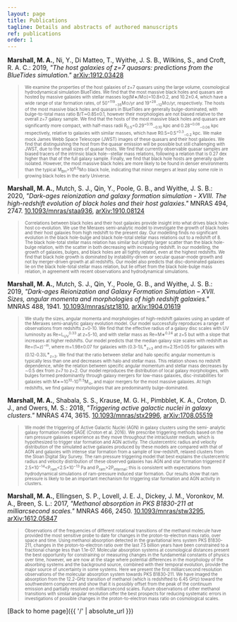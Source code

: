 ```yaml
---
layout: page
title: Publications
tagline: Details and abstracts of authored manuscripts
ref: publications
order: 1
---
```

**Marshall, M. A.**, Ni, Y., Di Matteo, T., Wyithe, J. S. B., Wilkins, S., and Croft, R. A. C.:
2019, *"The host galaxies of z=7 quasars: predictions from the BlueTides simulation."* [arXiv:1912.03428](https://arxiv.org/abs/1912.03428)
> <span style="font-size:0.7em;"> We examine the properties of the host galaxies of z=7 quasars using the large volume, cosmological hydrodynamical simulation BlueTides. We find that the most massive black holes and quasars are hosted by massive galaxies with stellar masses log(M∗/M⊙)=10.8±0.2, and 10.2±0.4, which have a wide range of star formation rates, of 50<sup>+119</sup><sub>−35</sub>M⊙/yr and 19<sup>+28</sup><sub>−12</sub>M⊙/yr, respectively. The hosts of the most massive black holes and quasars in BlueTides are generally bulge-dominated, with bulge-to-total mass ratio B/T≃0.85±0.1, however their morphologies are not biased relative to the overall z=7 galaxy sample. We find that the hosts of the most massive black holes and quasars are significantly more compact, with half-mass radii R<sub>0.5</sub>=0.29<sup>+0.15</sup><sub>−0.10</sub> kpc and 0.28<sup>+0.08</sup><sub>−0.06</sub> kpc respectively, relative to galaxies with similar masses, which have R0.5=0.5<sup>+0.3</sup><sub>−0.2</sub> kpc. We make mock James Webb Space Telescope (JWST) images of these quasars and their host galaxies. We find that distinguishing the host from the quasar emission will be possible but still challenging with JWST, due to the small sizes of quasar hosts. We find that currently observable quasar samples are biased tracers of the intrinsic black hole--stellar mass relations, following a relation that is 0.27 dex higher than that of the full galaxy sample. Finally, we find that black hole hosts are generally quite isolated. However, the most massive black holes are more likely to be found in denser environments than the typical M<sub>BH</sub>>10<sup>6.5</sup>M⊙ black hole, indicating that minor mergers at least play some role in growing black holes in the early Universe. </span>

**Marshall, M. A.**, Mutch, S. J., Qin, Y., Poole, G. B., and Wyithe, J. S. B.: 2020, *"Dark-ages reionization and galaxy formation simulation - XVIII. The
 high-redshift evolution of black holes and their host galaxies."*  MNRAS 494, 2747. [10.1093/mnras/staa936](https://doi.org/10.1093/mnras/staa936), [arXiv:1910.08124](https://arxiv.org/abs/1910.08124)
> <span style="font-size:0.7em;"> Correlations between black holes and their host galaxies provide insight into what drives black hole-host co-evolution. We use the Meraxes semi-analytic model to investigate the growth of black holes and their host galaxies from high redshift to the present day. Our modelling finds no significant evolution in the black hole-bulge and black hole-total stellar mass relations out to a redshift of 8. The black hole-total stellar mass relation has similar but slightly larger scatter than the black hole-bulge relation, with the scatter in both decreasing with increasing redshift. In our modelling, the growth of galaxies, bulges, and black holes are all tightly related, even at the highest redshifts. We find that black hole growth is dominated by instability-driven or secular quasar-mode growth and not by merger-driven growth at all redshifts. Our model also predicts that disc-dominated galaxies lie on the black hole-total stellar mass relation, but lie offset from the black hole-bulge mass relation, in agreement with recent observations and hydrodynamical simulations.  </span>


**Marshall, M. A.**, Mutch, S. J., Qin, Y., Poole, G. B., and Wyithe, J. S. B.: 2019, *"Dark-ages Reionization and Galaxy Formation Simulation – XVII. Sizes, angular momenta and morphologies of high redshift galaxies."*  MNRAS 488, 1941.
[10.1093/mnras/stz1810](https://doi.org/10.1093/mnras/stz1810), [arXiv:1904.01619](https://arxiv.org/abs/1904.01619)

> <span style="font-size:0.7em;"> We study the sizes, angular momenta and morphologies of high-redshift galaxies using an update of the Meraxes semi-analytic galaxy evolution model. Our model successfully reproduces a range of observations from redshifts z=0-10. We find that the effective radius of a galaxy disc scales with UV luminosity as Re∝L<sub>UV</sub><sup>0.33</sup> at z=5-10, and with stellar mass as Re∝M∗<sup>0.24</sup> at z=5 but with a slope that increases at higher redshifts. Our model predicts that the median galaxy size scales with redshift as Re∝(1+z)<sup>−m</sup>, where m=1.98±0.07 for galaxies with (0.3-1)L<sup>∗</sup><sub>z=3</sub> and m=2.15±0.05 for galaxies with (0.12-0.3)L<sup>∗</sup><sub>z=3</sub>. We find that the ratio between stellar and halo specific angular momentum is typically less than one and decreases with halo and stellar mass. This relation shows no redshift dependence, while the relation between specific angular momentum and stellar mass decreases by ∼0.5 dex from z=7 to z=2. Our model reproduces the distribution of local galaxy morphologies, with bulges formed predominantly through galaxy mergers for low-mass galaxies, disc-instabilities for galaxies with M∗≃10<sup>10</sup>-10<sup>11.5</sup>M<sub>⊙</sub>, and major mergers for the most massive galaxies. At high redshifts, we find galaxy morphologies that are predominantly bulge-dominated. </span>

**Marshall, M. A.**, Shabala, S. S., Krause, M. G. H., Pimbblet, K. A., Croton, D. J., and Owers, M. S.: 2018, *"Triggering active galactic nuclei in galaxy clusters."*  MNRAS 474, 3615.
[10.1093/mnras/stx2996](https://doi.org/10.1093/mnras/stx2996), [arXiv:1708.05519](https://arxiv.org/abs/1708.05519)

>  <span style="font-size:0.7em;"> We model the triggering of Active Galactic Nuclei (AGN) in galaxy clusters using the semi- analytic galaxy formation model SAGE (Croton et al. 2016). We prescribe triggering methods based on the ram pressure galaxies experience as they move throughout the intracluster medium, which is hypothesized to trigger star formation and AGN activity. The clustercentric radius and velocity distribution of the simulated active galaxies produced by these models are compared with that of AGN and galaxies with intense star formation from a sample of low-redshift, relaxed clusters from the Sloan Digital Sky Survey. The ram pressure triggering model that best explains the clustercentric radius and velocity distribution of these observed galaxies has AGN and star formation triggered if 2.5×10<sup>−14</sup><P<sub>ram</sub><2.5×10<sup>−13</sup> Pa and P<sub>ram</sub>>2P<sub>internal</sub>; this is consistent with expectations from hydrodynamical simulations of ram-pressure induced star formation. Our results show that ram pressure is likely to be an important mechanism for triggering star formation and AGN activity in clusters.
</span>

**Marshall, M. A.**, Ellingsen, S. P., Lovell, J. E. J., Dickey, J. M., Voronkov, M. A., Breen, S. L.: 2017, *"Methanol absorption in PKS B1830-211 at milliarcsecond scales."*  MNRAS 466, 2450.
[10.1093/mnras/stw3295](https://doi.org/10.1093/mnras/stw3295), [arXiv:1612.05847](https://arxiv.org/abs/1612.05847)

> <span style="font-size:0.7em;"> Observations of the frequencies of different rotational transitions of the methanol molecule have provided the most sensitive probe to date for changes in the proton-to-electron mass ratio, over space and time. Using methanol absorption detected in the gravitational lens system PKS B1830-211, changes in the proton-to-electron ratio over the last 7.5 billion years have been constrained to a fractional change less than 1.1e-07. Molecular absorption systems at cosmological distances present the best opportunity for constraining or measuring changes in the fundamental constants of physics over time, however, we are now at the stage where potential differences in the morphology of the absorbing systems and the background source, combined with their temporal evolution, provide the major source of uncertainty in some systems. Here we present the first milliarcsecond resolution observations of the molecular absorption system towards PKS B1830-211. We have imaged the absorption from the 12.2-GHz transition of methanol (which is redshifted to 6.45 GHz) toward the southwestern component and show that it is possibly offset from the peak of the continuum emission and partially resolved on milliarcsecond scales. Future observations of other methanol transitions with similar angular resolution offer the best prospects for reducing systematic errors in investigations of possible changes in the proton-to-electron mass ratio on cosmological scales. </span>



[Back to home page]({{ '/' | absolute_url }})
